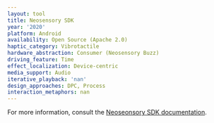 ```yaml
---
layout: tool
title: Neosensory SDK
year: '2020'
platform: Android
availability: Open Source (Apache 2.0)
haptic_category: Vibrotactile
hardware_abstraction: Consumer (Neosensory Buzz)
driving_feature: Time
effect_localization: Device-centric
media_support: Audio
iterative_playback: 'nan'
design_approaches: DPC, Process
interaction_metaphors: nan
---
```

For more information, consult the [Neoseonsory SDK documentation](https://neosensory.com/blog/neosensory-sdk-android/).
